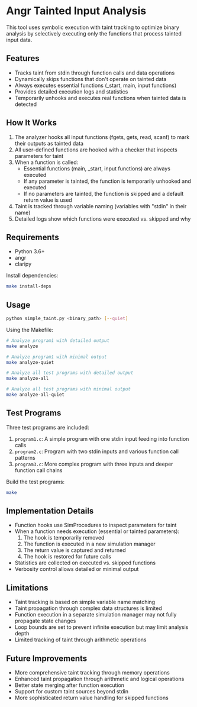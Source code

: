 # Angr Tainted Input Analysis

This tool uses symbolic execution with taint tracking to optimize binary analysis by selectively executing only the functions that process tainted input data.

## Features

- Tracks taint from stdin through function calls and data operations
- Dynamically skips functions that don't operate on tainted data
- Always executes essential functions (_start, main, input functions)
- Provides detailed execution logs and statistics
- Temporarily unhooks and executes real functions when tainted data is detected

## How It Works

1. The analyzer hooks all input functions (fgets, gets, read, scanf) to mark their outputs as tainted data
2. All user-defined functions are hooked with a checker that inspects parameters for taint
3. When a function is called:
   - Essential functions (main, _start, input functions) are always executed
   - If any parameter is tainted, the function is temporarily unhooked and executed
   - If no parameters are tainted, the function is skipped and a default return value is used
4. Taint is tracked through variable naming (variables with "stdin" in their name)
5. Detailed logs show which functions were executed vs. skipped and why

## Requirements

- Python 3.6+
- angr
- claripy

Install dependencies:

```bash
make install-deps
```

## Usage

```bash
python simple_taint.py <binary_path> [--quiet]
```

Using the Makefile:

```bash
# Analyze program1 with detailed output
make analyze

# Analyze program1 with minimal output
make analyze-quiet

# Analyze all test programs with detailed output
make analyze-all

# Analyze all test programs with minimal output
make analyze-all-quiet
```

## Test Programs

Three test programs are included:

1. `program1.c`: A simple program with one stdin input feeding into function calls
2. `program2.c`: Program with two stdin inputs and various function call patterns
3. `program3.c`: More complex program with three inputs and deeper function call chains

Build the test programs:

```bash
make
```

## Implementation Details

- Function hooks use SimProcedures to inspect parameters for taint
- When a function needs execution (essential or tainted parameters):
  1. The hook is temporarily removed
  2. The function is executed in a new simulation manager
  3. The return value is captured and returned
  4. The hook is restored for future calls
- Statistics are collected on executed vs. skipped functions
- Verbosity control allows detailed or minimal output

## Limitations

- Taint tracking is based on simple variable name matching
- Taint propagation through complex data structures is limited
- Function execution in a separate simulation manager may not fully propagate state changes
- Loop bounds are set to prevent infinite execution but may limit analysis depth
- Limited tracking of taint through arithmetic operations

## Future Improvements

- More comprehensive taint tracking through memory operations
- Enhanced taint propagation through arithmetic and logical operations
- Better state merging after function execution
- Support for custom taint sources beyond stdin
- More sophisticated return value handling for skipped functions